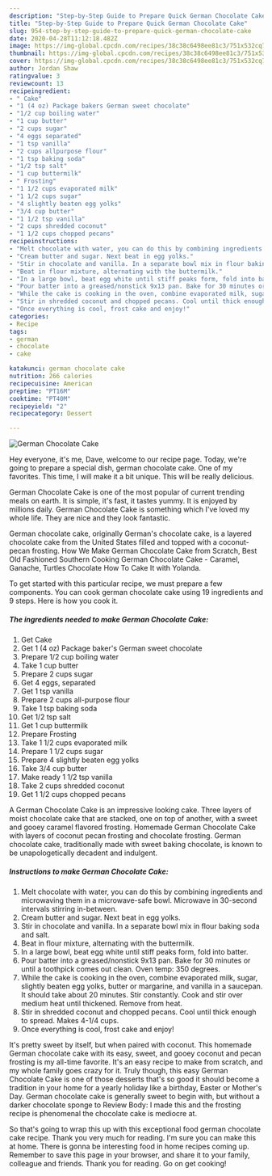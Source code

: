 ```yaml
---
description: "Step-by-Step Guide to Prepare Quick German Chocolate Cake"
title: "Step-by-Step Guide to Prepare Quick German Chocolate Cake"
slug: 954-step-by-step-guide-to-prepare-quick-german-chocolate-cake
date: 2020-04-28T11:12:18.482Z
image: https://img-global.cpcdn.com/recipes/38c38c6498ee81c3/751x532cq70/german-chocolate-cake-recipe-main-photo.jpg
thumbnail: https://img-global.cpcdn.com/recipes/38c38c6498ee81c3/751x532cq70/german-chocolate-cake-recipe-main-photo.jpg
cover: https://img-global.cpcdn.com/recipes/38c38c6498ee81c3/751x532cq70/german-chocolate-cake-recipe-main-photo.jpg
author: Jordan Shaw
ratingvalue: 3
reviewcount: 13
recipeingredient:
- " Cake"
- "1 (4 oz) Package bakers German sweet chocolate"
- "1/2 cup boiling water"
- "1 cup butter"
- "2 cups sugar"
- "4 eggs separated"
- "1 tsp vanilla"
- "2 cups allpurpose flour"
- "1 tsp baking soda"
- "1/2 tsp salt"
- "1 cup buttermilk"
- " Frosting"
- "1 1/2 cups evaporated milk"
- "1 1/2 cups sugar"
- "4 slightly beaten egg yolks"
- "3/4 cup butter"
- "1 1/2 tsp vanilla"
- "2 cups shredded coconut"
- "1 1/2 cups chopped pecans"
recipeinstructions:
- "Melt chocolate with water, you can do this by combining ingredients and microwaving them in a microwave-safe bowl. Microwave in 30-second intervals stirring in-between."
- "Cream butter and sugar. Next beat in egg yolks."
- "Stir in chocolate and vanilla. In a separate bowl mix in flour baking soda and salt."
- "Beat in flour mixture, alternating with the buttermilk."
- "In a large bowl, beat egg white until stiff peaks form, fold into batter."
- "Pour batter into a greased/nonstick 9x13 pan. Bake for 30 minutes or until a toothpick comes out clean. Oven temp: 350 degrees."
- "While the cake is cooking in the oven, combine evaporated milk, sugar, slightly beaten egg yolks, butter or margarine, and vanilla in a saucepan. It should take about 20 minutes. Stir constantly. Cook and stir over medium heat until thickened. Remove from heat."
- "Stir in shredded coconut and chopped pecans. Cool until thick enough to spread. Makes 4-1/4 cups."
- "Once everything is cool, frost cake and enjoy!"
categories:
- Recipe
tags:
- german
- chocolate
- cake

katakunci: german chocolate cake 
nutrition: 266 calories
recipecuisine: American
preptime: "PT16M"
cooktime: "PT40M"
recipeyield: "2"
recipecategory: Dessert

---
```



![German Chocolate Cake](https://img-global.cpcdn.com/recipes/38c38c6498ee81c3/751x532cq70/german-chocolate-cake-recipe-main-photo.jpg)

Hey everyone, it's me, Dave, welcome to our recipe page. Today, we're going to prepare a special dish, german chocolate cake. One of my favorites. This time, I will make it a bit unique. This will be really delicious.

German Chocolate Cake is one of the most popular of current trending meals on earth. It is simple, it's fast, it tastes yummy. It is enjoyed by millions daily. German Chocolate Cake is something which I've loved my whole life. They are nice and they look fantastic.

German chocolate cake, originally German&#39;s chocolate cake, is a layered chocolate cake from the United States filled and topped with a coconut-pecan frosting. How We Make German Chocolate Cake from Scratch, Best Old Fashioned Southern Cooking German Chocolate Cake - Caramel, Ganache, Turtles Chocolate How To Cake It with Yolanda.


To get started with this particular recipe, we must prepare a few components. You can cook german chocolate cake using 19 ingredients and 9 steps. Here is how you cook it.

<!--inarticleads1-->

##### The ingredients needed to make German Chocolate Cake:

1. Get  Cake
1. Get 1 (4 oz) Package baker&#39;s German sweet chocolate
1. Prepare 1/2 cup boiling water
1. Take 1 cup butter
1. Prepare 2 cups sugar
1. Get 4 eggs, separated
1. Get 1 tsp vanilla
1. Prepare 2 cups all-purpose flour
1. Take 1 tsp baking soda
1. Get 1/2 tsp salt
1. Get 1 cup buttermilk
1. Prepare  Frosting
1. Take 1 1/2 cups evaporated milk
1. Prepare 1 1/2 cups sugar
1. Prepare 4 slightly beaten egg yolks
1. Take 3/4 cup butter
1. Make ready 1 1/2 tsp vanilla
1. Take 2 cups shredded coconut
1. Get 1 1/2 cups chopped pecans


A German Chocolate Cake is an impressive looking cake. Three layers of moist chocolate cake that are stacked, one on top of another, with a sweet and gooey caramel flavored frosting. Homemade German Chocolate Cake with layers of coconut pecan frosting and chocolate frosting. German chocolate cake, traditionally made with sweet baking chocolate, is known to be unapologetically decadent and indulgent. 

<!--inarticleads2-->

##### Instructions to make German Chocolate Cake:

1. Melt chocolate with water, you can do this by combining ingredients and microwaving them in a microwave-safe bowl. Microwave in 30-second intervals stirring in-between.
1. Cream butter and sugar. Next beat in egg yolks.
1. Stir in chocolate and vanilla. In a separate bowl mix in flour baking soda and salt.
1. Beat in flour mixture, alternating with the buttermilk.
1. In a large bowl, beat egg white until stiff peaks form, fold into batter.
1. Pour batter into a greased/nonstick 9x13 pan. Bake for 30 minutes or until a toothpick comes out clean. Oven temp: 350 degrees.
1. While the cake is cooking in the oven, combine evaporated milk, sugar, slightly beaten egg yolks, butter or margarine, and vanilla in a saucepan. It should take about 20 minutes. Stir constantly. Cook and stir over medium heat until thickened. Remove from heat.
1. Stir in shredded coconut and chopped pecans. Cool until thick enough to spread. Makes 4-1/4 cups.
1. Once everything is cool, frost cake and enjoy!


It&#39;s pretty sweet by itself, but when paired with coconut. This homemade German chocolate cake with its easy, sweet, and gooey coconut and pecan frosting is my all-time favorite. It&#39;s an easy recipe to make from scratch, and my whole family goes crazy for it. Truly though, this easy German Chocolate Cake is one of those desserts that&#39;s so good it should become a tradition in your home for a yearly holiday like a birthday, Easter or Mother&#39;s Day. German chocolate cake is generally sweet to begin with, but without a darker chocolate sponge to Review Body: I made this and the frosting recipe is phenomenal the chocolate cake is mediocre at. 

So that's going to wrap this up with this exceptional food german chocolate cake recipe. Thank you very much for reading. I'm sure you can make this at home. There is gonna be interesting food in home recipes coming up. Remember to save this page in your browser, and share it to your family, colleague and friends. Thank you for reading. Go on get cooking!
